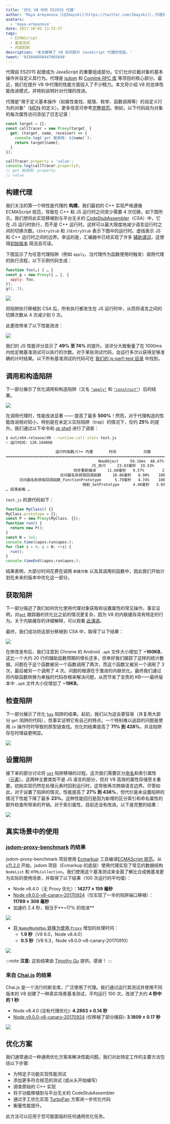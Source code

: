 ```yaml
---
title: '优化 V8 中的 ES2015 代理'
author: 'Maya Armyanova（[@Zmayski](https://twitter.com/Zmayski)），代理优化师'
avatars:
  - 'maya-armyanova'
date: 2017-10-05 13:33:37
tags:
  - ECMAScript
  - 基准测试
  - 内部机制
description: '本文解释了 V8 如何提升 JavaScript 代理的性能。'
tweet: '915846050447003648'
---
```

代理自 ES2015 起便成为 JavaScript 的重要组成部分。它们允许拦截对象的基本操作并自定义其行为。代理是 [jsdom](https://github.com/tmpvar/jsdom) 和 [Comlink RPC 库](https://github.com/GoogleChrome/comlink) 等项目的核心部分。最近，我们在提升 V8 中代理的性能方面投入了不少精力。本文将介绍 V8 的总体性能改进模式，并特别说明针对代理的改进。

<!--truncate-->
代理是“用于定义基本操作（如属性查找、赋值、枚举、函数调用等）的自定义行为的对象”（[MDN](https://developer.mozilla.org/zh-CN/docs/Web/JavaScript/Reference/Global_Objects/Proxy) 的定义）。更多信息可参考[完整规范](https://tc39.es/ecma262/#sec-proxy-objects)。例如，以下代码段为对象的每次属性访问添加了日志记录：

```js
const target = {};
const callTracer = new Proxy(target, {
  get: (target, name, receiver) => {
    console.log(`get 被调用: ${name}`);
    return target[name];
  }
});

callTracer.property = 'value';
console.log(callTracer.property);
// get 被调用: property
// value
```

## 构建代理

我们关注的第一个特性是代理的 **构建**。我们最初的 C++ 实现严格遵循 ECMAScript 规范，导致在 C++ 和 JS 运行时之间至少需要 4 次切换，如下图所示。我们想将此实现移植到与平台无关的 [CodeStubAssembler](/docs/csa-builtins)（CSA）中，它在 JS 运行时执行，而不是 C++ 运行时。这样可以最大限度地减少语言运行时之间的切换次数。`CEntryStub` 和 `JSEntryStub` 表示下图中的运行时。虚线表示 JS 和 C++ 运行时之间的边界。幸运的是，汇编器中已经实现了许多 [辅助谓词](https://github.com/v8/v8/blob/4e5db9a6c859df7af95a92e7cf4e530faa49a765/src/code-stub-assembler.h)，这使得[初始版本](https://github.com/v8/v8/commit/f2af839b1938b55b4d32a2a1eb6704c49c8d877d#diff-ed49371933a938a7c9896878fd4e4919R97) 简洁且可读。

下图显示了为任意代理陷阱（例如 `apply`，当代理作为函数使用时触发）调用代理的执行流程，以下示例代码生成：

```js
function foo(…) { … }
const g = new Proxy({ … }, {
  apply: foo,
});
g(1, 2);
```

![](/_img/optimizing-proxies/0.png)

将陷阱执行移植到 CSA 后，所有执行都发生在 JS 运行时中，从而将语言之间的切换次数从 4 次减少到 0 次。

此更改带来了以下性能改进：

![](/_img/optimizing-proxies/1.png)

我们的 JS 性能评分显示了 **49% 至 74%** 的提升。该评分大致衡量了在 1000ms 内给定微基准测试可以执行的次数。对于某些测试代码，会运行多次以获得足够准确的计时结果。以下所有基准测试的代码可在 [我们的 js-perf-test 目录](https://github.com/v8/v8/blob/5a5783e3bff9e5c1c773833fa502f14d9ddec7da/test/js-perf-test/Proxies/proxies.js) 中找到。

## 调用和构造陷阱

下一部分展示了优化调用和构造陷阱（又名 [`"apply"`](https://developer.mozilla.org/zh-CN/docs/Web/JavaScript/Reference/Global_Objects/Proxy/handler/apply) 和 [`"construct"`](https://developer.mozilla.org/zh-CN/docs/Web/JavaScript/Reference/Global_Objects/Proxy/handler/construct)）后的结果。

![](/_img/optimizing-proxies/2.png)

在调用代理时，性能改进显著 —— 提高了最多 **500%**！然而，对于代理构造的性能改进相对较小，特别是在未定义实际陷阱（trap）的情况下，仅约 **25%** 的提升。我们通过以下命令和 [`d8` shell](/docs/build) 进行了调查：

```bash
$ out/x64.release/d8 --runtime-call-stats test.js
> 运行时间: 120.104000

                      运行时函数/C++ 内建       时间            次数
========================================================================================
                                         NewObject     59.16ms  48.47%    100000  24.94%
                                      JS_执行     23.83毫秒  19.53%         1   0.00%
                              同步重新编译     11.68毫秒   9.57%        20   0.00%
                        访问器名称获取回调函数     10.86毫秒   8.90%    100000  24.94%
      访问器名称获取回调函数_FunctionPrototype      5.79毫秒   4.74%    100000  24.94%
                                  映射_SetPrototype      4.46毫秒   3.65%    100203  25.00%
… 段落省略 …
```

`test.js` 的源代码如下：

```js
function MyClass() {}
MyClass.prototype = {};
const P = new Proxy(MyClass, {});
function run() {
  return new P();
}
const N = 1e5;
console.time(&apos;run&apos;);
for (let i = 0; i < N; ++i) {
  run();
}
console.timeEnd(&apos;run&apos;);
```

结果表明，大部分时间花费在调用 `新建对象` 以及其调用的函数中，因此我们开始计划在未来的版本中优化这一部分。

## 获取陷阱

下一部分描述了我们如何优化使用代理对象获取和设置属性的常见操作。事实证明，对[`get`](https://developer.mozilla.org/en-US/docs/Web/JavaScript/Reference/Global_Objects/Proxy/handler/get) 跟踪器的优化比之前的情况更复杂，因为 V8 的内联缓存具有特定的行为。关于内联缓存的详细解释，可以观看 [此演讲](https://www.youtube.com/watch?v=u7zRSm8jzvA)。

最终，我们成功将这部分移植到 CSA 中，取得了以下结果：

![](/_img/optimizing-proxies/3.png)

在修改发布后，我们注意到 Chrome 的 Android `.apk` 文件大小增加了 **~160KB**，这比一个大约 20 行的辅助函数预期的增长还多，但幸好我们跟踪了这样的统计数据。问题在于这个函数被另一个函数调用了两次，而这个函数又被另一个调用了 3 次，最后被另一个调用了 4 次。问题的根源在于激进的内联优化。最终我们通过将内联函数转换为单独的代码存根来解决问题，从而节省了宝贵的 KB——最终版本中 `.apk` 文件大小仅增加了 **~19KB**。

## 检查陷阱

下一部分展示了优化 [`has`](https://developer.mozilla.org/en-US/docs/Web/JavaScript/Reference/Global_Objects/Proxy/handler/has) 陷阱的结果。起初，我们以为这会更容易（并复用大部分 `get` 陷阱的代码），但事实证明它有自己的特点。一个特别难以追踪的问题是使用 `in` 操作符时导致的原型链查找。优化的结果提高了 **71% 到 428%**，并且陷阱存在时增益更明显。

![](/_img/optimizing-proxies/4.png)

## 设置陷阱

接下来的部分讨论将 [`set`](https://developer.mozilla.org/en-US/docs/Web/JavaScript/Reference/Global_Objects/Proxy/handler/set) 陷阱移植的过程。这次我们需要区分[命名](https://v8.dev/blog/fast-properties)和索引属性（[元素](https://v8.dev/blog/elements-kinds)）。这两种主要类型不是 JS 语言的部分，但对 V8 高效的属性存储至关重要。初始实现仍然在处理元素时回到运行时，这导致再次跨越语言边界。尽管如此，对于设置了陷阱的情况，性能提高了 **27% 到 438%**，但代价是未设置陷阱的情况下性能下降了最多 **23%**。这种性能回归是因为新增的区分索引和命名属性的额外检查所带来的开销。对于索引属性，目前还没有改进。以下是完整的结果：

![](/_img/optimizing-proxies/5.png)

## 真实场景中的使用

### [jsdom-proxy-benchmark](https://github.com/domenic/jsdom-proxy-benchmark) 的结果

jsdom-proxy-benchmark 项目使用 [Ecmarkup](https://github.com/bterlson/ecmarkup) 工具编译[ECMAScript 规范](https://github.com/tc39/ecma262)。从 [v11.2.0](https://github.com/tmpvar/jsdom/blob/master/Changelog.md#1120) 开始，jsdom 项目（Ecmarkup 的底层）使用代理实现了常见的数据结构 `NodeList` 和 `HTMLCollection`。我们使用这个基准测试来全面了解比合成微基准更为实际的使用场景，并取得了以下结果（100 次运行的平均值）：

- Node v8.4.0（无 Proxy 优化）：**14277 ± 159 毫秒**
- [Node v9.0.0-v8-canary-20170924](https://nodejs.org/download/v8-canary/v9.0.0-v8-canary20170924898da64843/node-v9.0.0-v8-canary20170924898da64843-linux-x64.tar.gz)（仅实现了一半的陷阱端口移植）：**11789 ± 308 毫秒**
- 加速约 2.4 秒，相当于**~17% 的改进**

![](/_img/optimizing-proxies/6.png)

- [将 `NamedNodeMap` 转换为使用 `Proxy`](https://github.com/domenic/jsdom-proxy-benchmark/issues/1#issuecomment-329047990) 增加的处理时间：
    - **1.9 秒**（V8 6.0，Node v8.4.0）
    - **0.5 秒**（V8 6.3，Node v9.0.0-v8-canary-20170910）

![](/_img/optimizing-proxies/7.png)

:::note
**注意:** 这些结果由 [Timothy Gu](https://github.com/TimothyGu) 提供。感谢！
:::

### 来自 [Chai.js](https://chaijs.com/) 的结果

Chai.js 是一个流行的断言库，广泛使用了代理。我们通过运行其测试并使用不同版本的 V8 创建了一种真实场景基准测试，平均运行 100 次，改进了大约 **4 秒中的 1 秒**:

- Node v8.4.0 (没有代理优化): **4.2863 ± 0.14 秒**
- [Node v9.0.0-v8-canary-20170924](https://nodejs.org/download/v8-canary/v9.0.0-v8-canary20170924898da64843/node-v9.0.0-v8-canary20170924898da64843-linux-x64.tar.gz) (仅移植了部分捕获): **3.1809 ± 0.17 秒**

![](/_img/optimizing-proxies/8.png)

## 优化方案

我们通常通过一种通用优化方案来解决性能问题。我们对此特定工作的主要方法包括以下步骤:

- 为特定子功能实现性能测试
- 添加更多符合规范的测试 (或从头开始编写)
- 调查原始的 C++ 实现
- 将子功能移植到与平台无关的 CodeStubAssembler
- 通过手工优化实现 [TurboFan](/docs/turbofan) 方案进一步优化代码
- 衡量性能提升。

此方法可以应用于您可能面临的任何通用优化任务。
